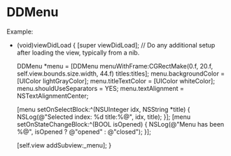 DDMenu
======

Example:

- (void)viewDidLoad
{
    [super viewDidLoad];
	// Do any additional setup after loading the view, typically from a nib.
	
	DDMenu *menu = [DDMenu menuWithFrame:CGRectMake(0.f, 20.f, self.view.bounds.size.width, 44.f) titles:titles];
	menu.backgroundColor = [UIColor lightGrayColor];
	menu.titleTextColor = [UIColor whiteColor];
	menu.shouldUseSeparators = YES;
	menu.textAlignment = NSTextAlignmentCenter;

	[menu setOnSelectBlock:^(NSUInteger idx, NSString *title) {
		NSLog(@"Selected index: %d title:%@", idx, title);
	}];
	[menu setOnStateChangeBlock:^(BOOL isOpened) {
		NSLog(@"Menu has been %@", isOpened ? @"opened" : @"closed");
	}];
	
	[self.view addSubview:_menu];
}
